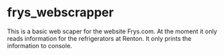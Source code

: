 # frys_webscrapper
This is a basic web scaper for the website Frys.com.
At the moment it only reads information for the refrigerators at Renton.
It only prints the information to console.
